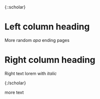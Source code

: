 {::scholar}

# Left column heading

More random *apa*
ending pages

# Right column heading
Right text lorem with _italic_



{:/scholar}

more text
